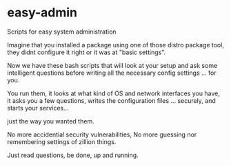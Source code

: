 # easy-admin
Scripts for easy system administration

Imagine that you installed a package using one of those distro package tool, they didnt 
configure it right or it was at "basic settings".

Now we have these bash scripts that will look at your setup and ask some intelligent 
questions before writing all the necessary config settings ... for you.

You run them,
it looks at what kind of OS and network interfaces you have,
it asks you a few questions,
writes the configuration files ... securely,
and starts your services...

just the way you wanted them.

No more accidential security vulnerabilities,
No more guessing nor remembering settings of zillion things.

Just read questions, be done, up and running.
